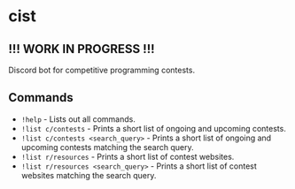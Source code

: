# cist

## !!! WORK IN PROGRESS !!!

Discord bot for competitive programming contests.

## Commands

- `!help` - Lists out all commands.
- `!list c/contests` - Prints a short list of ongoing and upcoming contests.
- `!list c/contests <search_query>` - Prints a short list of ongoing and upcoming contests matching the search query.
- `!list r/resources` - Prints a short list of contest websites.
- `!list r/resources <search_query>` - Prints a short list of contest websites matching the search query.

